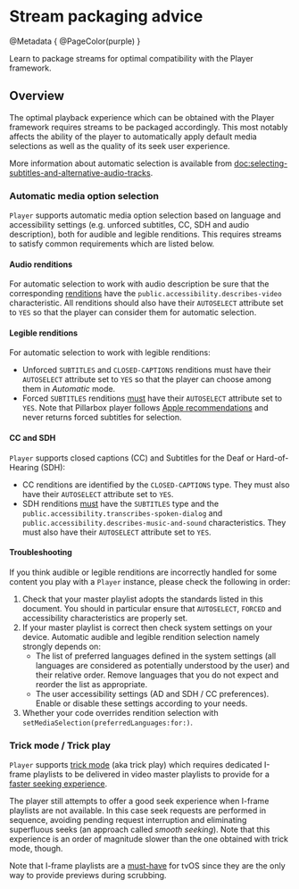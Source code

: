 # Stream packaging advice

@Metadata {
    @PageColor(purple)
}

Learn to package streams for optimal compatibility with the Player framework.

## Overview

The optimal playback experience which can be obtained with the Player framework requires streams to be packaged accordingly. This most notably affects the ability of the player to automatically apply default media selections as well as the quality of its seek user experience.

More information about automatic selection is available from <doc:selecting-subtitles-and-alternative-audio-tracks>.

### Automatic media option selection

``Player`` supports automatic media option selection based on language and accessibility settings (e.g. unforced subtitles, CC, SDH and audio description), both for audible and legible renditions. This requires streams to satisfy common requirements which are listed below.

#### Audio renditions

For automatic selection to work with audio description be sure that the corresponding [renditions](https://datatracker.ietf.org/doc/html/rfc8216#section-4.3.4.1) have the `public.accessibility.describes-video` characteristic. All renditions should also have their `AUTOSELECT` attribute set to `YES` so that the player can consider them for automatic selection.

#### Legible renditions

For automatic selection to work with legible renditions:

- Unforced `SUBTITLES` and `CLOSED-CAPTIONS` renditions must have their `AUTOSELECT` attribute set to `YES` so that the player can choose among them in _Automatic_ mode.
- Forced `SUBTITLES` renditions [must](https://developer.apple.com/documentation/http-live-streaming/hls-authoring-specification-for-apple-devices#Subtitles) have their `AUTOSELECT` attribute set to `YES`. Note that Pillarbox player follows [Apple recommendations](https://developer.apple.com/library/archive/releasenotes/AudioVideo/RN-AVFoundation/index.html#//apple_ref/doc/uid/TP40010717-CH1-DontLinkElementID_3) and never returns forced subtitles for selection.

#### CC and SDH

``Player`` supports closed captions (CC) and Subtitles for the Deaf or Hard-of-Hearing (SDH):

- CC renditions are identified by the `CLOSED-CAPTIONS` type. They must also have their `AUTOSELECT` attribute set to `YES`.
- SDH renditions [must](https://developer.apple.com/documentation/http-live-streaming/hls-authoring-specification-for-apple-devices#Accessibility) have the `SUBTITLES` type and the `public.accessibility.transcribes-spoken-dialog` and `public.accessibility.describes-music-and-sound` characteristics. They must also have their `AUTOSELECT` attribute set to `YES`.

#### Troubleshooting

If you think audible or legible renditions are incorrectly handled for some content you play with a ``Player`` instance, please check the following in order:

1. Check that your master playlist adopts the standards listed in this document. You should in particular ensure that `AUTOSELECT`, `FORCED` and accessibility characteristics are properly set.
2. If your master playlist is correct then check system settings on your device. Automatic audible and legible rendition selection namely strongly depends on:
    - The list of preferred languages defined in the system settings (all languages are considered as potentially understood by the user) and their relative order. Remove languages that you do not expect and reorder the list as appropriate.
    - The user accessibility settings (AD and SDH / CC preferences). Enable or disable these settings according to your needs.
3. Whether your code overrides rendition selection with `setMediaSelection(preferredLanguages:for:)`.

### Trick mode / Trick play

``Player`` supports [trick mode](https://developer.apple.com/documentation/http-live-streaming/hls-authoring-specification-for-apple-devices#Trick-Play) (aka trick play) which requires dedicated I-frame playlists to be delivered in video master playlists to provide for a [faster seeking experience](https://en.wikipedia.org/wiki/Trick_mode).

The player still attempts to offer a good seek experience when I-frame playlists are not available. In this case seek requests are performed in sequence, avoiding pending request interruption and eliminating superfluous seeks (an approach called _smooth seeking_). Note that this experience is an order of magnitude slower than the one obtained with trick mode, though.

Note that I-frame playlists are a [must-have](https://developer.apple.com/documentation/http-live-streaming/hls-authoring-specification-for-apple-devices#Trick-Play) for tvOS since they are the only way to provide previews during scrubbing.
